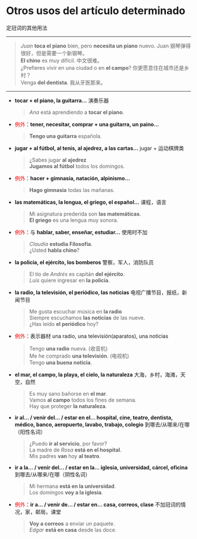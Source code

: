 # Otros usos del artículo determinado
定冠词的其他用法

-----

> *Juan* **toca el piano** bien, pero **necesita un piano** nuevo. Juan 钢琴弹得很好，但是需要一个新钢琴。<br>
> **El chino** es muy difícil. 中文很难。<br>
> ¿Prefieres vivir en una ciudad o en __el campo__? 你更愿意住在城市还是乡村？<br>
> Venga __del dentista__. 我从牙医那来。

-----

- **tocar + el piano, la guitarra...** 演奏乐器
  > *Ana* está aprendiendo a __tocar el piano__.

- <font color='red'>例外</font>：**tener, necesitar, comprar + una guitarra, un paino...**
  > **Tengo una guitarra** española.

* **jugar + al fútbol, al tenis, al ajedrez, a las cartas...** jugar + 运动棋牌类
  > ¿Sabes jugar __al ajedrez__ <br>
  > **Jugamos al fútbol** todos los domingos.

- <font color='red'>例外</font>：**hacer + gimnasia, natación, alpinismo...**
  > **Hago gimnasia** todas las mañanas.


- **las matemáticas, la lengua, el griego, el español...** 课程，语言
  > Mi asignatura prederida son **las matemáticas**. <br>
  > __El griego__ es una lengua muy sonora.

- <font color='red'>例外</font>：与 **hablar, saber, enseñar, estudiar...** 使用时不加
  > _Claudia_ __estudia Filosofía__. <br>
  > ¿Usted __habla chino__?


- **la policía, el ejército, los bomberos** 警察，军人，消防队员
  > El  tío de _Andrés_ es capitán __del ejército__. <br>
  > _Luis_ quiere ingresar en __la policía__.

- **la radio, la televisión, el periódico, las noticias** 电视广播节目，报纸，新闻节目
  > Me gusta escuchar música en __la radio__ <br>
  > Siempre escuchamos __las noticias__ de las nueve. <br>
  > ¿Has leído __el periódico__ hoy?

- <font color='red'>例外</font>：表示器材 una radio, una televisión(aparatos), una noticias
  > Tengo __una radio__ nueva. (收音机) <br>
  > Me he comprado __una televisión__. (电视机) <br>
  > Tengo **una buena noticia**.


- **el mar, el campo, la playa, el cielo, la naturaleza** 大海，乡村，海滩，天空，自然
  > Es muy sano bañorse en __el mar__. <br>
  > Vamos __al campo__ todos los fines de semana. <br>
  > Hay que proteger **la naturaleza**.

- **ir al... / venir del... / estar en el... hospital, cine, teatro, dentista, médico, banco, aeropuerto, lavabo, trabajo, colegio** 到哪去/从哪来/在哪（阳性名词）
  > ¿Puedo __ir al servicio__, por favor? <br>
  > La madre de _Rosa_ __está en el hospital__. <br>
  > Mis padres __van__ hoy __al teatro__.

- **ir a la... / venir del... / estar en la... iglesia, universidad, cárcel, oficina** 到哪去/从哪来/在哪（阴性名词）
  > Mi hermana **está en la universidad**. <br>
  > Los domingos **voy a la iglesia**.

- <font color='red'>例外</font>：**ir a... / venir de... / estar en... casa, correos, clase** 不加冠词的情况，家，邮局，课堂

  > __Voy a correos__ a enviar un paquete. <br>
  > _Edgar_ __está en casa__ desde las doce.
